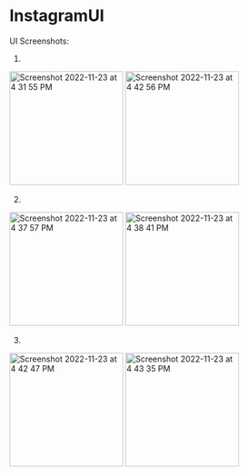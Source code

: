 # InstagramUI

UI Screenshots:

1.

<img width="200" alt="Screenshot 2022-11-23 at 4 31 55 PM" src="https://user-images.githubusercontent.com/56545525/203536842-a55759a7-ac9c-4f60-8baa-04136ab1d239.png">
<img width="200" alt="Screenshot 2022-11-23 at 4 42 56 PM" src="https://user-images.githubusercontent.com/56545525/203536857-bec78ddf-92d5-474c-a89b-dd4aa7ab57c4.png">

2.

<img width="200" alt="Screenshot 2022-11-23 at 4 37 57 PM" src="https://user-images.githubusercontent.com/56545525/203540477-562a76db-d1fa-4fab-9f9b-5855c7b124b5.png">
<img width="200" alt="Screenshot 2022-11-23 at 4 38 41 PM" src="https://user-images.githubusercontent.com/56545525/203540483-21c95baa-f457-4e3f-8718-a5a0ae0ddf39.png">

3.

<img width="200" alt="Screenshot 2022-11-23 at 4 42 47 PM" src="https://user-images.githubusercontent.com/56545525/203540514-8a80f28c-6d34-42de-9b04-dd487e28326b.png">
<img width="200" alt="Screenshot 2022-11-23 at 4 43 35 PM" src="https://user-images.githubusercontent.com/56545525/203540524-6ee8310d-b427-43a8-9130-2b09be6fd2a0.png">
